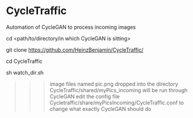 # CycleTraffic
Automation of CycleGAN to process incoming images

cd <path/to/directory/in which CycleGAN is sitting>

git clone https://github.com/HeinzBenjamin/CycleTraffic/


cd CycleTraffic


sh watch_dir.sh



>>> image files named pic.png dropped into the directory CycleTraffic/shared/myPics_incoming will be run through CycleGAN
>>> edit the config file Cycletraffic/share/myPicsIncoming/CycleTraffic.conf to change what exactly CycleGAN should do
